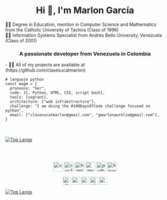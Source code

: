 <h1 align="center">Hi 👋, I'm Marlon García</h1>

👨‍🎓 Degree in Education, mention in Computer Science and Mathematics from the Catholic University of Tachira (Class of 1996) </br>
👨‍🎓 Information Systems Specialist from Andrés Bello University, Venezuela (Class of 2001)


<h3 align="center">A passionate developer from Venezuela in Colombia</h3>
- 👨‍💻 All of my projects are available at (https://github.com/clasesucatmarlon)




```
# lenguaje python
const magm = {
  pronouns: "her",
  code: [C, Python, HTML, CSS, script bash],
  tools: [vagrant],
  architecture: ["web infraestructure"],
  challenge: "I am doing the #100DaysOfCode challenge focused on python",
  email: ["clasesucatmarlon@gmail.com", "gmarlonaurelio@gmail.com"],
}
```

<br><br>
[![Top Langs](https://github-readme-stats.vercel.app/api/top-langs/?username=clasesucatmarlon&hide=javascript,html])](https://github.com/clasesucatmarlon/github-readme-stats)

<br><br>

<p align="center"><img src="https://konpa.github.io/devicon/devicon.git/icons/c/c-original.svg" alt="c" width="30" height="30"/> <img src="https://konpa.github.io/devicon/devicon.git/icons/css3/css3-original-wordmark.svg" alt="css3" width="30" height="30"/> <img src="https://konpa.github.io/devicon/devicon.git/icons/html5/html5-original-wordmark.svg" alt="html5" width="30" height="30"/> <img src="https://konpa.github.io/devicon/devicon.git/icons/mysql/mysql-original-wordmark.svg" alt="mysql" width="30" height="30"/> <img src="https://konpa.github.io/devicon/devicon.git/icons/python/python-original-wordmark.svg" alt="python" width="30" height="30"/> <img src="https://konpa.github.io/devicon/devicon.git/icons/linux/linux-original.svg" alt="linux" width="30" height="30"/></p><p align="center">
<a href="https://twitter.com/@garciamarlon" target="blank"><img align="center" src="https://cdn.jsdelivr.net/npm/simple-icons@3.0.1/icons/twitter.svg" alt="@garciamarlon" height="25" width="25" /></a>
<a href="https://linkedin.com/in/marlonagarciam/" target="blank"><img align="center" src="https://cdn.jsdelivr.net/npm/simple-icons@3.0.1/icons/linkedin.svg" alt="marlonagarciam/" height="25" width="25" /></a>
<a href="https://fb.com/gmarlonaurelio" target="blank"><img align="center" src="https://cdn.jsdelivr.net/npm/simple-icons@3.0.1/icons/facebook.svg" alt="gmarlonaurelio" height="25" width="25" /></a>
<a href="https://instagram.com/clasesmarlongarcia" target="blank"><img align="center" src="https://cdn.jsdelivr.net/npm/simple-icons@3.0.1/icons/instagram.svg" alt="clasesmarlongarcia" height="25" width="25" /></a>
<a href="https://www.youtube.com/channel/UCDq0Rtagu5yrjMRkPXRB6dg?view_as=subscriber" target="blank"><img align="center" src="https://cdn.jsdelivr.net/npm/simple-icons@3.0.1/icons/youtube.svg" alt="ucdq0rtagu5yrjmrkpxrb6dg?view_as=subscriber" height="25" width="25" /></a>
</p>



[![Top Langs](https://github-readme-stats.vercel.app/api/top-langs/?username=clasesucatmarlon)](https://github.com/clasesucatmarlon/github-readme-stats)

